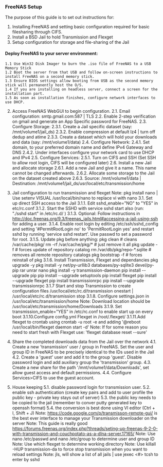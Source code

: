 ### FreeNAS Setup ###
The purpose of this guide is to set out instructions for:  
1. Installing FreeNAS and setting basic configuration required for basic filesharing through CIFS.
2. Install a BSD Jail to hold Transmission and Flexget
3. Setup configuration for storage and file-sharing of the Jail

#### Deploy FreeNAS to your server environment:
	1.1 Use Win32 Disk Imager to burn the .iso file of FreeNAS to a USB Memory Stick
	1.2 Boot the server from that USB and follow on-screen instructions to install FreeNAS on a second memory stick.
	1.3 Ensure BIOS settings allow booting from USB as the second memory stick will permanently host the O/S.
	1.4 If you are installing on headless server, connect a screen for the installation part.
	1.5 As soon as installation finishes, configure network interfaces to use DHCP.

2. Access FreeNAS WebGUI to begin configuration.
	2.1. Email configuration:	smtp.gmail.com:587 | TLS
	2.2. Enable 2-step verification on gmail and generate an App Specific password for FreeNAS.
	2.3. Configure Storage:
		2.3.1. Create a Jail specific dataset (say: /mnt/volume1/jail_ds)
		2.3.2. Enable compression at default lz4 | turn off dedup and atime
		2.3.3. Create a dataset which will hold your downloads and data (say: /mnt/volume1/data)
	2.4. Configure Network:
		2.4.1. Set domain, to your preferred domain name and define IPv4 Gateway and DNS
		2.4.2. Under interfaces configure your network card to use DHCP and IPv4
	2.5. Configure Services:
		2.5.1. Turn on CIFS and SSH (Set SSH to allow root login, CIFS will be configured later)
	2.6. Install a new Jail and allocate storage
		2.6.1. Add a new Jail and give it a name. This name cannot be changed afterwards.
		2.6.2. Allocate some storage to the Jail on the dataset created above
		2.6.3. Source: /mnt/volume1/data | Destination: /mnt/volume1/jail_ds/usr/local/etc/transmission/home

3. Jail configuration to run transmission and flexget
Note: pkg install  nano | Use setenv VISUAL /usr/local/bin/nano to replace vi with nano
	3.1. Set up direct SSH access to the Jail
		3.1.1. Edit sshd_enable="NO" to "YES" in etc/rc.conf
		3.1.2. Start the SSHD with service sshd start also (run: "./sshd start" in /etc/rc.d/ )
		3.1.3. Optional: Follow instructions in http://doc.freenas.org/9.3/freenas_jails.html#accessing-a-jail-using-ssh for adding a user.
		3.1.4. Enable root login by editing /etc/ssh/sshd_config and setting '#PermitRootLogin no' to 'PermitRootLogin yes' and restart sshd by running 'service sshd restart'. Use passwd to set a password for root.
		3.1.5. Update pkg before anything:
			pkg clean 						# cleans /var/cache/pkg/
			rm -rf /var/cache/pkg/* 		# just remove it all
			pkg update -f 					# forces update  of repository catalog
			rm /var/db/pkg/repo-*.sqlite 	# removes all remote repository catalogs
			pkg bootstrap -f 				# forces reinstall of pkg
		3.1.6. Install Transmission, Flexget and dependancies
			pkg upgrade -y
			pkg install -y net/py-urllib3 databases/py-sqlite3 devel/py-pip rar unrar nano
			pkg install -y transmission-daemon
			pip install --upgrade pip
			pip install --upgrade setuptools
			pip install flexget
			pip install --upgrade flexget
			pip install transmissionrpc
			pip install --upgrade transmissionrpc
		3.1.7 Start and stop Transmission to create configuration files
				/usr/local/etc/rc.d/transmission onestart | /usr/local/etc/rc.d/transmission stop
		3.1.8. Configure settings.json in /usr/local/etc/transmission/home
		Note: Download location should be /usr/local/etc/transmission/home/Downloads
		3.1.9. Set transmission_enable="YES" in /etc/rc.conf to enable start up on every boot
		3.1.10.Configure config.yml Flexget in /root/.flexget/
		3.1.11.Add flexget to crontab using crontab -u root -e
 and adding '@reboot /usr/local/bin/flexget daemon start -d'
		Note: If for some reason you need to start fresh with Flexget use: 'flexget database reset --sure'
4. Share the completed downloads data from the Jail over the network
	4.1. Create a new 'transmission' user / group in FreeNAS. Set the user and group ID in FreeNAS to be precisely identical to the IDs used in the Jail
	4.2. Create a 'guest' user and add it to the group 'guest'. Disable password login and add auxiliary group the 'transmission' group.
	4.3. Create a new share for the path '/mnt/volume1/data/Downloads', set allow guest access and default permissions.
	4.4. Configure Services>CIFS to use the guest account.
5. House keeping
	5.1. disable password login for transmission user.
	5.2. enable ssh authentication (create key pairs and add to user profile the public key - private key stays out of server)
	5.3. the public key needs to be copied to the jail (remember to conver putty generated key to openssh format)
	5.4. the conversion is best done using VI editor (Ctrl + I, Shift + J)
	Note: https://code.google.com/p/transmisson-remote-gui/ is the best ever interface to manage your Transmission downloader on the server
	Note: This guide is really good https://forums.freenas.org/index.php?threads/seting-up-freenas-9-2-0-with-transmission-and-couchpotato-as-a-dlna-server.17165/
	Note: Use  nano /etc/passwd and nano /etc/group to determine user and group ID
	Note: Use which flexget to determine working directory
	Note: Use killall -HUP transmission-da to force stop transmission when you want to reload settings
	Note: jls, will show a list of all jails | use jexec <#> tcsh to enter by sshd

